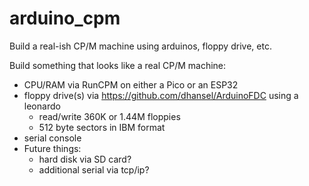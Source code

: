 # arduino_cpm
Build a real-ish CP/M machine using arduinos, floppy drive, etc.

Build something that looks like a real CP/M machine:
* CPU/RAM via RunCPM on either a Pico or an ESP32
* floppy drive(s) via https://github.com/dhansel/ArduinoFDC using a leonardo
  * read/write 360K or 1.44M floppies
  * 512 byte sectors in IBM format
* serial console  
* Future things:
  * hard disk via SD card?
  * additional serial via tcp/ip?

